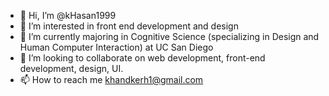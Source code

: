 - 👋 Hi, I’m @kHasan1999
- 👀 I’m interested in front end development and design
- 🌱 I’m currently majoring in Cognitive Science (specializing in Design and Human Computer Interaction) at UC San Diego
- 💞️ I’m looking to collaborate on web development, front-end development, design, UI.
- 📫 How to reach me khandkerh1@gmail.com

<!---
kHasan1999/kHasan1999 is a ✨ special ✨ repository because its `README.md` (this file) appears on your GitHub profile.
You can click the Preview link to take a look at your changes.
--->
